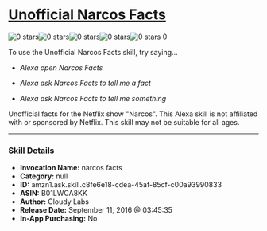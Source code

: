 # [Unofficial Narcos Facts](http://alexa.amazon.com/#skills/amzn1.ask.skill.c8fe6e18-cdea-45af-85cf-c00a93990833)
![0 stars](../../images/ic_star_border_black_18dp_1x.png)![0 stars](../../images/ic_star_border_black_18dp_1x.png)![0 stars](../../images/ic_star_border_black_18dp_1x.png)![0 stars](../../images/ic_star_border_black_18dp_1x.png)![0 stars](../../images/ic_star_border_black_18dp_1x.png) 0

To use the Unofficial Narcos Facts skill, try saying...

* *Alexa open Narcos Facts*

* *Alexa ask Narcos Facts to tell me a fact*

* *Alexa ask Narcos Facts to tell me something*

Unofficial facts for the Netflix show "Narcos". This Alexa skill is not affiliated with or sponsored by Netflix. This skill may not be suitable for all ages.

***

### Skill Details

* **Invocation Name:** narcos facts
* **Category:** null
* **ID:** amzn1.ask.skill.c8fe6e18-cdea-45af-85cf-c00a93990833
* **ASIN:** B01LWCA8KK
* **Author:** Cloudy Labs
* **Release Date:** September 11, 2016 @ 03:45:35
* **In-App Purchasing:** No
